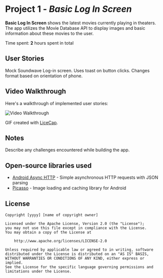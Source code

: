 # Project 1 - *Basic Log In Screen*

**Basic Log In Screen** shows the latest movies currently playing in theaters. The app utilizes the Movie Database API to display images and basic information about these movies to the user.

Time spent: **2** hours spent in total

## User Stories

Mock Soundwave Log-in screen. Uses toast on button clicks. Changes format based on orientation of phone. 

## Video Walkthrough

Here's a walkthrough of implemented user stories:

<img src='http://i.imgur.com/lGe0XB3.gif' title='Video Walkthrough' width='' alt='Video Walkthrough' />

GIF created with [LiceCap](http://www.cockos.com/licecap/).

## Notes

Describe any challenges encountered while building the app.

## Open-source libraries used

- [Android Async HTTP](https://github.com/loopj/android-async-http) - Simple asynchronous HTTP requests with JSON parsing
- [Picasso](http://square.github.io/picasso/) - Image loading and caching library for Android

## License

    Copyright [yyyy] [name of copyright owner]

    Licensed under the Apache License, Version 2.0 (the "License");
    you may not use this file except in compliance with the License.
    You may obtain a copy of the License at

        http://www.apache.org/licenses/LICENSE-2.0

    Unless required by applicable law or agreed to in writing, software
    distributed under the License is distributed on an "AS IS" BASIS,
    WITHOUT WARRANTIES OR CONDITIONS OF ANY KIND, either express or implied.
    See the License for the specific language governing permissions and
    limitations under the License.
